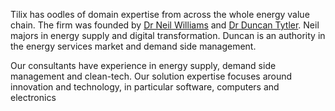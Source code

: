 Tilix has oodles of domain expertise from across the whole energy value chain. The firm was founded by [Dr Neil Williams][1] and [Dr Duncan Tytler][2]. Neil majors in energy supply and digital transformation. Duncan is an authority in the energy services market and demand side management.

Our consultants have experience in energy supply, demand side management and clean-tech. Our solution expertise focuses around innovation and technology, in particular software, computers and electronics

[1]: https://uk.linkedin.com/in/drneilwilliams
[2]: https://uk.linkedin.com/in/dtytler
[4]: https://linkedin.com/in/karen-fardell-28674b29
[5]: http://2020-communications.com
[6]: http://www.ux-digital.co.uk
[7]: /blog.html
